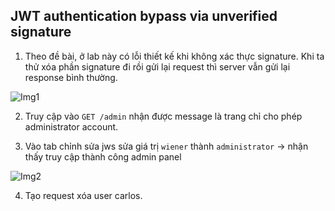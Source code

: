 ## JWT authentication bypass via unverified signature

1. Theo đề bài, ở lab này có lỗi thiết kế khi không xác thực signature. Khi ta thử xóa phần signature đi rồi gửi lại request thì server vẫn gửi lại response bình thường.

![Img1](\asset/../img/none_signature.png)

2. Truy cập vào `GET /admin` nhận được message là trang chỉ cho phép administrator account. 

3. Vào tab chỉnh sửa jws sửa giá trị `wiener` thành `administrator` -> nhận thấy truy cập thành công admin panel

![Img2](\asset/../img/admin_panel.png)

4. Tạo request xóa user carlos.